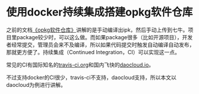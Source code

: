# 使用docker持续集成搭建opkg软件仓库

之前的文档[《opkg软件仓库》](/docs/create-opkg-package-repository/)讲解的是手动编译出ipk，然后手动上传到七牛。项目里package较少时，可以这么做。而如果package很多（比如开源项目），开发者经常提交，管理员会来不及编译，所以如果代码提交时触发自动编译自动发布，那就更方便了。持续集成（Continued Integration，CI）可以实现这一点。

常见的CI有国际知名的[travis-ci.org](https://travis-ci.org/)和国内飞快的[daocloud.io](https://account.daocloud.io/signup?invite_code=c8bkkhc1uq8i7z8nin93)。

不过支持docker的CI很少，travis-ci不支持，daocloud支持，所以本文以daocloud为例进行讲解。

<!-- 多说评论框 start -->
<div class="ds-thread" data-thread-key="docs-create-opkg-package-repository-using-docker-ci" data-title="使用docker持续集成搭建opkg软件仓库" data-url="http://openwrt.io/docs/create-opkg-package-repository-using-docker-ci/"></div>
<!-- 多说评论框 end -->

